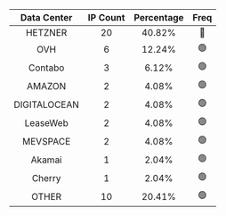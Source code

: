 | Data Center | IP Count | Percentage | Freq |
|:------------:|:--------:|:-----------:|:-----:|
| HETZNER | 20 | 40.82% | 🔴 |
| OVH | 6 | 12.24% | 🟢 |
| Contabo | 3 | 6.12% | 🟢 |
| AMAZON | 2 | 4.08% | 🟢 |
| DIGITALOCEAN | 2 | 4.08% | 🟢 |
| LeaseWeb | 2 | 4.08% | 🟢 |
| MEVSPACE | 2 | 4.08% | 🟢 |
| Akamai | 1 | 2.04% | 🟢 |
| Cherry | 1 | 2.04% | 🟢 |
| OTHER | 10 | 20.41% | 🟢 |
